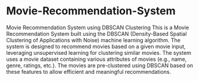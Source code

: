 # Movie-Recommendation-System
Movie Recommendation System using DBSCAN Clustering This is a Movie Recommendation System built using the DBSCAN (Density-Based Spatial Clustering of Applications with Noise) machine learning algorithm. The system is designed to recommend movies based on a given movie input, leveraging unsupervised learning for clustering similar movies.
The system uses a movie dataset containing various attributes of movies (e.g., name, genre, ratings, etc.). The movies are pre-clustered using DBSCAN based on these features to allow efficient and meaningful recommendations.

